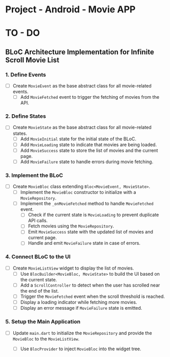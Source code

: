 # Project - Android - Movie APP



# TO - DO

## BLoC Architecture Implementation for Infinite Scroll Movie List

### 1. Define Events
- [ ] Create `MovieEvent` as the base abstract class for all movie-related events.
  - [ ] Add `MovieFetched` event to trigger the fetching of movies from the API.

### 2. Define States
- [ ] Create `MovieState` as the base abstract class for all movie-related states.
  - [ ] Add `MovieInitial` state for the initial state of the BLoC.
  - [ ] Add `MovieLoading` state to indicate that movies are being loaded.
  - [ ] Add `MovieSuccess` state to store the list of movies and the current page.
  - [ ] Add `MovieFailure` state to handle errors during movie fetching.

### 3. Implement the BLoC
- [ ] Create `MovieBloc` class extending `Bloc<MovieEvent, MovieState>`.
  - [ ] Implement the `MovieBloc` constructor to initialize with a `MovieRepository`.
  - [ ] Implement the `_onMovieFetched` method to handle `MovieFetched` event.
    - [ ] Check if the current state is `MovieLoading` to prevent duplicate API calls.
    - [ ] Fetch movies using the `MovieRepository`.
    - [ ] Emit `MovieSuccess` state with the updated list of movies and current page.
    - [ ] Handle and emit `MovieFailure` state in case of errors.

### 4. Connect BLoC to the UI
- [ ] Create `MovieListView` widget to display the list of movies.
  - [ ] Use `BlocBuilder<MovieBloc, MovieState>` to build the UI based on the current state.
  - [ ] Add a `ScrollController` to detect when the user has scrolled near the end of the list.
  - [ ] Trigger the `MovieFetched` event when the scroll threshold is reached.
  - [ ] Display a loading indicator while fetching more movies.
  - [ ] Display an error message if `MovieFailure` state is emitted.

### 5. Setup the Main Application
- [ ] Update `main.dart` to initialize the `MovieRepository` and provide the `MovieBloc` to the `MovieListView`.
  - [ ] Use `BlocProvider` to inject `MovieBloc` into the widget tree.


